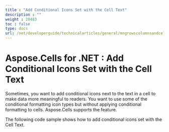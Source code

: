 ```yaml
---
title : "Add Conditional Icons Set with the Cell Text" 
description : "" 
weight : 20483 
toc : false
type: docs
url: /net/developerguide/technicalarticles/general/mngrowscolumnsandcells/add+conditional+icons+set+with+the+cell+text/
---
```


# Aspose.Cells for .NET : Add Conditional Icons Set with the Cell Text


Sometimes, you want to add conditional icons next to the text in a cell to make data more meaningful to readers. You want to use some of the conditional formatting icon types but without applying conditional formatting to cells. Aspose.Cells supports the feature.

The following code sample shows how to add conditional icons set with the Cell Text.

